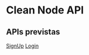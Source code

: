 # Clean Node API


## APIs previstas
[SignUp](./documentation/signUp.md)
[Login](./documentation/login.md)